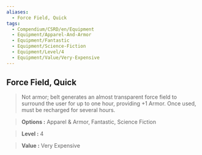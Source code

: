 ```yaml
---
aliases:
  - Force Field, Quick
tags:
  - Compendium/CSRD/en/Equipment
  - Equipment/Apparel-And-Armor
  - Equipment/Fantastic
  - Equipment/Science-Fiction
  - Equipment/Level/4
  - Equipment/Value/Very-Expensive
---
```

    
      
## Force Field, Quick      
      
>Not armor; belt generates an almost transparent force field to surround the user for up to one hour, providing +1 Armor. Once used, must be recharged for several hours.      
> **Options :** Apparel & Armor, Fantastic, Science Fiction      
> **Level :** 4      
> **Value :** Very Expensive